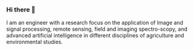 ### Hi there 👋

I am an engineer with a research focus on the application of Image and signal processing, remote sensing, field and imaging spectro-scopy, and advanced artificial intelligence in different disciplines of agriculture and environmental studies. 


